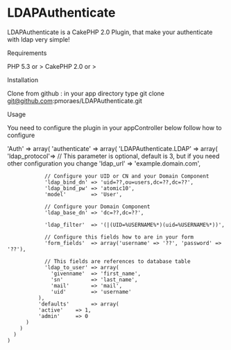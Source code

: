 # LDAPAuthenticate

LDAPAuthenticate is a CakePHP 2.0 Plugin, that make your authenticate with ldap very simple!

Requirements

PHP 5.3 or >
CakePHP 2.0 or >

Installation

Clone from github : in your app directory type git clone git@github.com:pmoraes/LDAPAuthenticate.git

Usage

You need to configure the plugin in your appController below follow how to configure


'Auth' => array(
      'authenticate' => array(
        'LDAPAuthenticate.LDAP' => array(
                'ldap_protocol'=> // This parameter is optional, default is 3, but if you need other configuration you change
                'ldap_url'     => 'example.domain.com',

                // Configure your UID or CN and your Domain Component 
                'ldap_bind_dn' => 'uid=??,ou=users,dc=??,dc=??',
                'ldap_bind_pw' => 'atomic10',
                'model'        => 'User',

                // Configure your Domain Component
                'ldap_base_dn' => 'dc=??,dc=??', 

                'ldap_filter'  => '(|(UID=%USERNAME%*)(uid=%USERNAME%*))',

                // Configure this fields how to are in your form 
                'form_fields'  => array('username' => '??', 'password' => '??'),

                // This fields are references to database table
                'ldap_to_user' => array(
                  'givenname'  => 'first_name',
                  'sn'         => 'last_name',
                  'mail'       => 'mail',
                  'uid'        => 'username'
              ),
              'defaults'       => array(
              'active'    => 1,
              'admin'     => 0
          )
        )
      )
    )
